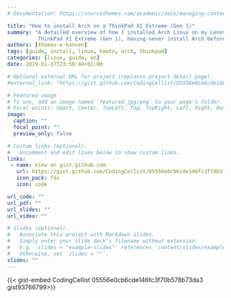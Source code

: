 ```yaml
---
# Documentation: https://sourcethemes.com/academic/docs/managing-content/

title: "How to install Arch on a ThinkPad X1 Extreme (Gen 1)"
summary: "A detailed overview of how I installed Arch Linux on my Lenovo
          ThinkPad X1 Extreme (Gen 1), having never install Arch before."
authors: [thomas-e-hansen]
tags: [guide, install, linux, howto, arch, thinkpad]
categories: [linux, guide, en]
date: 2019-01-17T23:50:44+01:00

# Optional external URL for project (replaces project detail page).
#external_link: "https://gist.github.com/CodingCellist/05556e0cb6cde146fc3f70b578b73da3"

# Featured image
# To use, add an image named `featured.jpg/png` to your page's folder.
# Focal points: Smart, Center, TopLeft, Top, TopRight, Left, Right, BottomLeft, Bottom, BottomRight.
image:
  caption: ""
  focal_point: ""
  preview_only: false

# Custom links (optional).
#   Uncomment and edit lines below to show custom links.
links:
 - name: View on gist.github.com
   url: https://gist.github.com/CodingCellist/05556e0cb6cde146fc3f70b578b73da3
   icon_pack: fas
   icon: code

url_code: ""
url_pdf: ""
url_slides: ""
url_video: ""

# Slides (optional).
#   Associate this project with Markdown slides.
#   Simply enter your slide deck's filename without extension.
#   E.g. `slides = "example-slides"` references `content/slides/example-slides.md`.
#   Otherwise, set `slides = ""`.
slides: ""
---
```

{{< gist-embed CodingCellist 05556e0cb6cde146fc3f70b578b73da3 gist93766799>}}


